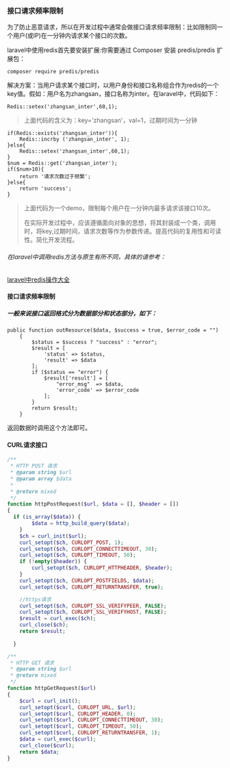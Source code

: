 ### <div id="接口请求频率限制"> 接口请求频率限制</div> 

为了防止恶意请求，所以在开发过程中通常会做接口请求频率限制：比如限制同一个用户(或IP)在一分钟内请求某个接口的次数。

laravel中使用redis首先要安装扩展:你需要通过 Composer 安装 predis/predis 扩展包：

```
composer require predis/predis
```

解决方案：当用户请求某个接口时，以用户身份和接口名称组合作为redis的一个key值。假如：用户名为zhangsan，接口名称为inter。在laravel中，代码如下：

```
Redis::setex('zhangsan_inter',60,1);
```

> 上面代码的含义为：key='zhangsan'，val=1，过期时间为一分钟

```
if(Redis::exists('zhangsan_inter')){
    Redis::incrby ('zhangsan_inter', 1);
}else{
    Redis::setex('zhangsan_inter',60,1);
}
$num = Redis::get('zhangsan_inter');
if($num>10){
    return '请求次数过于频繁';
}else{
    return 'success';
}
```

> 上面代码为一个demo，限制每个用户在一分钟内最多请求该接口10次。
>
> 在实际开发过程中，应该遵循面向对象的思想，将其封装成一个类，调用时，将key,过期时间，请求次数等作为参数传递。提高代码的复用性和可读性。简化开发流程。

###### 在laravel中调用redis方法与原生有所不同，具体的请参考：

[laravel中redis操作大全](https://blog.csdn.net/u010785091/article/details/80897517)

#### <div id="接口返回数据"> 接口请求频率限制</div> 

##### 一般来说接口返回格式分为数据部分和状态部分，如下：
```
public function outResource($data, $success = true, $error_code = "")
    {
        $status = $success ? "success" : "error";
        $result = [
            'status' => $status,
            'result' => $data
        ];
        if ($status == "error") {
            $result['result'] = [
                "error_msg"  => $data,
                'error_code' => $error_code
            ];
        }
        return $result;
    }
```
返回数据时调用这个方法即可。

#### <div id="curl"> CURL请求接口</div> 

```php
/**
 * HTTP POST 请求
 * @param string $url
 * @param array $data
 *
 * @return mixed
 */
function httpPostRequest($url, $data = [], $header = [])
{
  if (is_array($data)) {
        $data = http_build_query($data);
    }
    $ch = curl_init($url);
    curl_setopt($ch, CURLOPT_POST, 1);
    curl_setopt($ch, CURLOPT_CONNECTTIMEOUT, 30);
    curl_setopt($ch, CURLOPT_TIMEOUT, 50);
    if (!empty($header)) {
        curl_setopt($ch, CURLOPT_HTTPHEADER, $header);
    }
    curl_setopt($ch, CURLOPT_POSTFIELDS, $data);
    curl_setopt($ch, CURLOPT_RETURNTRANSFER, true);

    //https请求
    curl_setopt($ch, CURLOPT_SSL_VERIFYPEER, FALSE);
    curl_setopt($ch, CURLOPT_SSL_VERIFYHOST, FALSE);
    $result = curl_exec($ch);
    curl_close($ch);
    return $result;
  
  }

/**
 * HTTP GET 请求
 * @param string $url
 * @return mixed
 */
function httpGetRequest($url)
{
    $curl = curl_init();
    curl_setopt($curl, CURLOPT_URL, $url);
    curl_setopt($curl, CURLOPT_HEADER, 0);
    curl_setopt($curl, CURLOPT_CONNECTTIMEOUT, 30);
    curl_setopt($curl, CURLOPT_TIMEOUT, 50);
    curl_setopt($curl, CURLOPT_RETURNTRANSFER, 1);
    $data = curl_exec($curl);
    curl_close($curl);
    return $data;
}  
```
